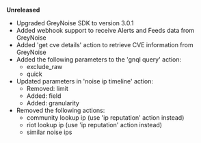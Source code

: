 **Unreleased**
* Upgraded GreyNoise SDK to version 3.0.1
* Added webhook support to receive Alerts and Feeds data from GreyNoise
* Added 'get cve details' action to retrieve CVE information from GreyNoise
* Added the following parameters to the 'gnql query' action:
  * exclude_raw
  * quick
* Updated parameters in 'noise ip timeline' action:
  * Removed: limit
  * Added: field
  * Added: granularity
* Removed the following actions:
  * community lookup ip (use 'ip reputation' action instead)
  * riot lookup ip (use 'ip reputation' action instead)
  * similar noise ips
